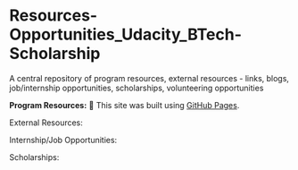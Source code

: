 # Resources-Opportunities_Udacity_BTech-Scholarship
A central repository of program resources, external resources - links, blogs, job/internship opportunities, scholarships, volunteering opportunities


**Program Resources:** 🙌
This site was built using [GitHub Pages](https://pages.github.com/).


External Resources:




Internship/Job Opportunities:




Scholarships: 

